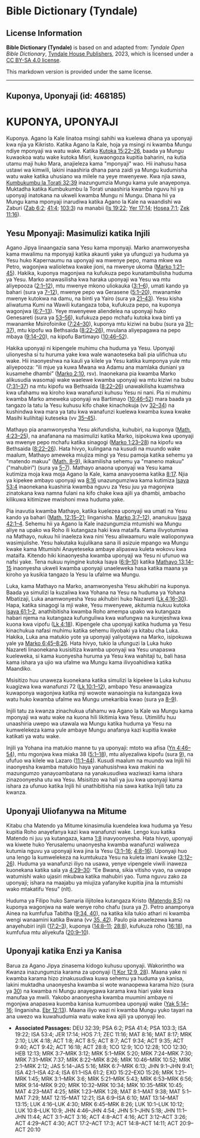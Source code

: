 # Bible Dictionary (Tyndale)

## License Information

**Bible Dictionary (Tyndale)** is based on and adapted from: _Tyndale Open Bible Dictionary_, [Tyndale House Publishers](https://tyndaleopenresources.com/), 2023, which is licensed under a [CC BY-SA 4.0 license](https://creativecommons.org/licenses/by-sa/4.0/legalcode.en).

This markdown version is provided under the same license.



--------------------------------

## Kuponya, Uponyaji (id: 468185)

KUPONYA, UPONYAJI
=================

Kuponya. Agano la Kale linatoa msingi sahihi wa kuelewa dhana ya uponyaji kwa njia ya Kikristo. Katika Agano la Kale, hoja ya msingi ni kwamba Mungu ndiye mponyaji wa watu wake. Katika [Kutoka 15:22–26](https://ref.ly/Exod15:22-Exod15:26), baada ya Mungu kuwaokoa watu wake kutoka Misri, kuwaongoza kupitia baharini, na kutia utamu maji huko Mara, anajieleza kama "mponyaji" wao. Hii inahusu hasa ustawi wa kimwili, lakini inaashiria dhana pana zaidi ya Mungu kudumisha watu wake katika uhusiano wa milele na yeye mwenyewe. Kwa njia sawa, [Kumbukumbu la Torati 32:39](https://ref.ly/Deut32:39) inazungumzia Mungu kama yule anayeponya. Muktadha katika Kumbukumbu la Torati unaashiria kwamba nguvu hii ya uponyaji inatokana na ukweli kwamba Mungu ni Mungu. Dhana hii ya Mungu kama mponyaji inarudiwa katika Agano la Kale na waandishi wa Zaburi ([Zab 6:2](https://ref.ly/Ps6:2); [41:4](https://ref.ly/Ps41:4); [103:3](https://ref.ly/Ps103:3)) na manabii ([Is 19:22](https://ref.ly/Isa19:22); [Yer 17:14](https://ref.ly/Jer17:14); [Hosea 7:1](https://ref.ly/Hos7:1); [Zek 11:16](https://ref.ly/Zech11:16)).

Yesu Mponyaji: Masimulizi katika Injili
---------------------------------------

Agano Jipya linaangazia sana Yesu kama mponyaji. Marko anamwonyesha kama mwalimu na mponyaji katika akaunti yake ya ufunguzi ya huduma ya Yesu huko Kapernaumu na uponyaji wa mwenye pepo, mama mkwe wa Petro, wagonjwa walioletwa kwake jioni, na mwenye ukoma ([Marko 1:21–45](https://ref.ly/Mark1:21-Mark1:45)). Hakika, kuponya magonjwa na kufukuza pepo kunatambulisha huduma ya Yesu. Marko anawasilisha kwa haraka uponyaji wa Yesu wa mtu aliyepooza ([2:1–12](https://ref.ly/Mark2:1-Mark2:12)), mtu mwenye mkono uliokauka ([3:1–6](https://ref.ly/Mark3:1-Mark3:6)), umati kando ya bahari (sura ya [7–12](https://ref.ly/Mark3:7-Mark3:12)), mwenye pepo wa Gerasene ([5:1–20](https://ref.ly/Mark5:1-Mark5:20)), mwanamke mwenye kutokwa na damu, na binti ya Yairo (sura ya [21–43](https://ref.ly/Mark5:21-Mark5:43)). Yesu kisha aliwatuma Kumi na Wawili kutangaza toba, kufukuza pepo, na kuponya wagonjwa ([6:7–13](https://ref.ly/Mark6:7-Mark6:13)). Yeye mwenyewe aliendelea na uponyaji huko Genesareti (sura ya [53–56](https://ref.ly/Mark6:53-Mark6:56)), kufukuza pepo mchafu kutoka kwa binti ya mwanamke Msirofoinike ([7:24–30](https://ref.ly/Mark7:24-Mark7:30)), kuponya mtu kiziwi na bubu (sura ya [31–37](https://ref.ly/Mark7:31-Mark7:37)), mtu kipofu wa Bethsaida ([8:22–26](https://ref.ly/Mark8:22-Mark8:26)), mvulana aliyepagawa na pepo mbaya ([9:14–20](https://ref.ly/Mark9:14-Mark9:20)), na kipofu Bartimayo ([10:46–52](https://ref.ly/Mark10:46-Mark10:52)).

Hakika uponyaji ni kipengele muhimu cha huduma ya Yesu. Uponyaji ulionyesha si tu huruma yake kwa wale wanaoteseka bali pia ulifichua utu wake. Hii inaonyeshwa na kauli ya kilele ya Yesu katika kumponya yule mtu aliyepooza: “ili mjue ya kuwa Mwana wa Adamu ana mamlaka duniani ya kusamehe dhambi” ([Marko 2:10](https://ref.ly/Mark2:10), rsv). Inaonekana pia kwamba Marko alikusudia wasomaji wake waelewe kwamba uponyaji wa mtu kiziwi na bubu ([7:31–37](https://ref.ly/Mark7:31-Mark7:37)) na mtu kipofu wa Bethsaida ([8:22–26](https://ref.ly/Mark8:22-Mark8:26)) unawakilisha kuamshwa kwa ufahamu wa kiroho kwa wanafunzi kuhusu Yesu ni nani. Pia ni muhimu kwamba Marko ameweka uponyaji wa Bartimayo ([10:46–52](https://ref.ly/Mark10:46-Mark10:52)) mara baada ya tangazo la tatu la Yesu kuhusu kifo chake kinachokuja (vv [32–34](https://ref.ly/Mark10:32-Mark10:34)) na kushindwa kwa mara ya tatu kwa wanafunzi kuelewa kwamba kuwa kwake Masihi kulihitaji kuteseka (vv [35–45](https://ref.ly/Mark10:35-Mark10:45)).

Mathayo pia anamwonyesha Yesu akifundisha, kuhubiri, na kuponya ([Math. 4:23–25](https://ref.ly/Matt4:23-Matt4:25)), na anafanana na masimulizi katika Marko, isipokuwa kwa uponyaji wa mwenye pepo mchafu katika sinagogi ([Marko 1:23–28](https://ref.ly/Mark1:23-Mark1:28)) na kipofu wa Bethsaida ([8:22–26](https://ref.ly/Mark8:22-Mark8:26)). Hata hivyo, kulingana na kusudi na muundo wake maalum, Mathayo ameweka miujiza mingi ya Yesu pamoja katika sehemu ya "matendo makuu" ([Math. 8–9](https://ref.ly/Matt8:1-Matt9:38)), ikikamilisha sehemu ya "maneno makuu" ("mahubiri") (sura ya [5–7](https://ref.ly/Matt5:1-Matt7:29)). Mathayo anaona uponyaji wa Yesu kama kutimiza moja kwa moja Agano la Kale, kama anavyosema katika [8:17](https://ref.ly/Matt8:17). Njia ya kipekee ambayo uponyaji wa [8:16](https://ref.ly/Matt8:16) unazungumziwa kama kutimiza [Isaya 53:4](https://ref.ly/Isa53:4) inaonekana kuashiria kwamba nguvu za Yesu juu ya magonjwa zinatokana kwa namna fulani na kifo chake kwa ajili ya dhambi, ambacho kilikuwa kitimizwe mwishoni mwa huduma yake.

Pia inavutia kwamba Mathayo, katika kuelezea uponyaji wa umati na Yesu kando ya bahari ([Math. 12:15–21](https://ref.ly/Matt12:15-Matt12:21); linganisha. [Marko 3:7–12](https://ref.ly/Mark3:7-Mark3:12)), ananukuu [Isaya 42:1–4](https://ref.ly/Isa42:1-Isa42:4). Sehemu hii ya Agano la Kale inazungumzia mtumishi wa Mungu aliye na upako wa Roho ili kutangaza haki kwa mataifa. Kama ilivyotumiwa na Mathayo, nukuu hii inaeleza kwa nini Yesu aliwaamuru wale walioponywa wasimjulishe. Yesu hakutaka kujulikana sana ili asizuie mpango wa Mungu kwake kama Mtumishi Anayeteseka ambaye alipaswa kuleta wokovu kwa mataifa. Kitendo hiki kinaonyesha kwamba uponyaji wa Yesu ni ufunuo wa nafsi yake. Tena nukuu nyingine kutoka Isaya ([6:9–10](https://ref.ly/Isa6:9-Isa6:10)) katika [Mathayo 13:14–15](https://ref.ly/Matt13:14-Matt13:15) inaonyesha ukweli kwamba uponyaji unaeleweka hasa katika maana ya kiroho ya kusikia tangazo la Yesu la ufalme wa Mungu.

Luka, kama Mathayo na Marko, anamwonyesha Yesu akihubiri na kuponya. Baada ya simulizi la kuzaliwa kwa Yohana na Yesu na huduma ya Yohana Mbatizaji, Luka anamwonyesha Yesu akihubiri huko Nazareti ([Lk 4:16–30](https://ref.ly/Luke4:16-Luke4:30)). Hapa, katika sinagogi la mji wake, Yesu mwenyewe, akitumia nukuu kutoka [Isaya 61:1–2](https://ref.ly/Isa61:1-Isa61:2), anathibitisha kwamba Roho amempa upako wa kutangaza habari njema na kutangaza kufunguliwa kwa wafungwa na kurejeshwa kwa kuona kwa vipofu ([Lk 4:18](https://ref.ly/Luke4:18)). Kipengele cha uponyaji katika huduma ya Yesu kinachukua nafasi muhimu katika sehemu iliyobaki ya kitabu cha Luka. Hakika, Luka ana matukio yote ya uponyaji yaliyotajwa na Marko, isipokuwa yale ya [Marko 6:45–8:26](https://ref.ly/Mark6:45-Mark8:26). Hata hivyo, tukio la ufunguzi la Luka huko Nazareti linaonekana kusisitiza kwamba uponyaji wa Yesu unapaswa kueleweka, si kama kuonyesha huruma ya Yesu kwa wahitaji tu, bali hasa kama ishara ya ujio wa ufalme wa Mungu kama ilivyoahidiwa katika Maandiko.

Msisitizo huu unaweza kuonekana katika simulizi la kipekee la Luka kuhusu kuagizwa kwa wanafunzi 72 ([Lk 10:1–12](https://ref.ly/Luke10:1-Luke10:12)), ambapo Yesu anawaagiza kuwaponya wagonjwa katika mji wowote wanaoingia na kutangaza kwa watu huko kwamba ufalme wa Mungu umekaribia kwao (sura ya [8–9](https://ref.ly/Luke10:8-Luke10:9)).

Injili tatu za kwanza zinachukua ufahamu wa Agano la Kale wa Mungu kama mponyaji wa watu wake na kuona hili likitimia kwa Yesu. Utimilifu huu unaashiria uwepo wa utawala wa Mungu katika huduma ya Yesu na kumwelekeza kama yule ambaye Mungu anafanya kazi kupitia kwake katikati ya watu wake.

Injili ya Yohana ina matukio manne tu ya uponyaji: mtoto wa afisa ([Yn 4:46–54](https://ref.ly/John4:46-John4:54)), mtu mgonjwa kwa miaka 38 ([5:1–18](https://ref.ly/John5:1-John5:18)), mtu aliyezaliwa kipofu (sura [9](https://ref.ly/John9:1-John9:41)), na ufufuo wa kilele wa Lazaro ([11:1–44](https://ref.ly/John11:1-John11:44)). Kusudi maalum na muundo wa Injili hii inaonyesha kwamba matukio haya yanahusishwa kwa makini na mazungumzo yanayoambatana na yanakusudiwa waziwazi kama ishara zinazoonyesha utu wa Yesu. Msisitizo wa hali ya juu kwa uponyaji kama ishara za ufunuo katika Injili hii unathibitisha nia sawa katika Injili tatu za kwanza.

Uponyaji Uliofanywa na Mitume
-----------------------------

Kitabu cha Matendo ya Mitume kinasimulia kuendelea kwa huduma ya Yesu kupitia Roho anayefanya kazi kwa wanafunzi wake. Lengo kuu katika Matendo ni juu ya kutangaza, kama [1:8](https://ref.ly/Acts1:8) inavyoonyesha. Hata hivyo, uponyaji wa kiwete huko Yerusalemu unaonyesha kwamba wanafunzi waliweza kutumia nguvu ya uponyaji kwa jina la Yesu ([3:1–16](https://ref.ly/Acts3:1-Acts3:16); [4:8–16](https://ref.ly/Acts4:8-Acts4:16)). Uponyaji huo una lengo la kumwelekeza na kumtukuza Yesu na kuleta imani kwake ([3:12–26](https://ref.ly/Acts3:12-Acts3:26)). Huduma ya wanafunzi iliyo na usawa, yenye vipengele viwili inaweza kuonekana katika sala ya [4:29–30](https://ref.ly/Acts4:29-Acts4:30): “Ee Bwana, sikia vitisho vyao, na uwape watumishi wako ujasiri mkubwa katika mahubiri yao. Tuma nguvu zako za uponyaji; ishara na maajabu ya miujiza yafanyike kupitia jina la mtumishi wako mtakatifu Yesu” (nlt).

Huduma ya Filipo huko Samaria ilijitolea kutangaza Kristo ([Matendo 8:5](https://ref.ly/Acts8:5)) na kuponya wagonjwa na wale wenye roho chafu (sura ya [7](https://ref.ly/Acts8:7)). Petro anamponya Ainea na kumfufua Tabitha ([9:34, 40](https://ref.ly/Acts9:34,Acts9:40)), na katika kila tukio athari ni kwamba wengi wanaamini katika Bwana (vv [35, 42](https://ref.ly/Acts9:35,Acts9:42)). Paulo pia anaelezewa kama anayehubiri injili ([17:2–3](https://ref.ly/Acts17:2-Acts17:3)), kuponya ([14:8–11](https://ref.ly/Acts14:8-Acts14:11); [28:8](https://ref.ly/Acts28:8)), kufukuza roho ([16:18](https://ref.ly/Acts16:18)), na kumfufua mtu aliyekufa ([20:9–10](https://ref.ly/Acts20:9-Acts20:10)).

Uponyaji katika Enzi ya Kanisa
------------------------------

Barua za Agano Jipya zinasema kidogo kuhusu uponyaji. Wakorintho wa Kwanza inazungumzia karama za uponyaji ([1 Kor 12:9, 28](https://ref.ly/1Cor12:9,1Cor12:28)). Maana yake ni kwamba karama hizo zinakusudiwa kuwa sehemu ya huduma ya kanisa, lakini muktadha unaonyesha kwamba si wote wanaopewa karama hizo (sura ya [30](https://ref.ly/1Cor12:30)) na kwamba ni Mungu anayegawa karama kwa hiari yake kwa manufaa ya mwili. Yakobo anaonyesha kwamba muumini ambaye ni mgonjwa anapaswa kuomba kanisa kumuombea uponyaji wake ([Yak 5:14–16](https://ref.ly/Jas5:14-Jas5:16); linganisha. [Ebr 12:13](https://ref.ly/Heb12:13)). Maana iliyo wazi ni kwamba Mungu yuko tayari na ana uwezo wa kuwahudumia watu wake kwa ajili ya uponyaji leo.

* **Associated Passages:** DEU 32:39; PSA 6:2; PSA 41:4; PSA 103:3; ISA 19:22; ISA 53:4; JER 17:14; HOS 7:1; ZEC 11:16; MAT 8:16; MAT 8:17; MRK 2:10; LUK 4:18; ACT 1:8; ACT 8:5; ACT 8:7; ACT 9:34; ACT 9:35; ACT 9:40; ACT 9:42; ACT 16:18; ACT 28:8; 1CO 12:9; 1CO 12:28; 1CO 12:30; HEB 12:13; MRK 3:7–MRK 3:12; MRK 5:1–MRK 5:20; MRK 7:24–MRK 7:30; MRK 7:31–MRK 7:37; MRK 8:22–MRK 8:26; MRK 10:46–MRK 10:52; MRK 2:1–MRK 2:12; JAS 5:14–JAS 5:16; MRK 6:7–MRK 6:13; JHN 9:1–JHN 9:41; ISA 42:1–ISA 42:4; ISA 61:1–ISA 61:2; EXO 15:22–EXO 15:26; MRK 1:21–MRK 1:45; MRK 3:1–MRK 3:6; MRK 5:21–MRK 5:43; MRK 6:53–MRK 6:56; MRK 9:14–MRK 9:20; MRK 10:32–MRK 10:34; MRK 10:35–MRK 10:45; MAT 4:23–MAT 4:25; MRK 1:23–MRK 1:28; MAT 8:1–MAT 9:38; MAT 5:1–MAT 7:29; MAT 12:15–MAT 12:21; ISA 6:9–ISA 6:10; MAT 13:14–MAT 13:15; LUK 4:16–LUK 4:30; MRK 6:45–MRK 8:26; LUK 10:1–LUK 10:12; LUK 10:8–LUK 10:9; JHN 4:46–JHN 4:54; JHN 5:1–JHN 5:18; JHN 11:1–JHN 11:44; ACT 3:1–ACT 3:16; ACT 4:8–ACT 4:16; ACT 3:12–ACT 3:26; ACT 4:29–ACT 4:30; ACT 17:2–ACT 17:3; ACT 14:8–ACT 14:11; ACT 20:9–ACT 20:10

